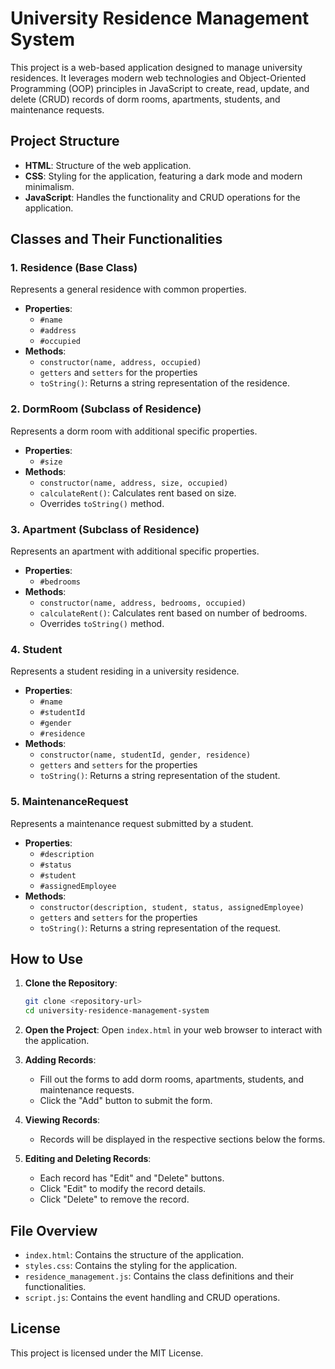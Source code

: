 # University Residence Management System

This project is a web-based application designed to manage university residences. It leverages modern web technologies and Object-Oriented Programming (OOP) principles in JavaScript to create, read, update, and delete (CRUD) records of dorm rooms, apartments, students, and maintenance requests.

## Project Structure

- **HTML**: Structure of the web application.
- **CSS**: Styling for the application, featuring a dark mode and modern minimalism.
- **JavaScript**: Handles the functionality and CRUD operations for the application.

## Classes and Their Functionalities

### 1. Residence (Base Class)
Represents a general residence with common properties.
- **Properties**:
  - `#name`
  - `#address`
  - `#occupied`
- **Methods**:
  - `constructor(name, address, occupied)`
  - `getters` and `setters` for the properties
  - `toString()`: Returns a string representation of the residence.

### 2. DormRoom (Subclass of Residence)
Represents a dorm room with additional specific properties.
- **Properties**:
  - `#size`
- **Methods**:
  - `constructor(name, address, size, occupied)`
  - `calculateRent()`: Calculates rent based on size.
  - Overrides `toString()` method.

### 3. Apartment (Subclass of Residence)
Represents an apartment with additional specific properties.
- **Properties**:
  - `#bedrooms`
- **Methods**:
  - `constructor(name, address, bedrooms, occupied)`
  - `calculateRent()`: Calculates rent based on number of bedrooms.
  - Overrides `toString()` method.

### 4. Student
Represents a student residing in a university residence.
- **Properties**:
  - `#name`
  - `#studentId`
  - `#gender`
  - `#residence`
- **Methods**:
  - `constructor(name, studentId, gender, residence)`
  - `getters` and `setters` for the properties
  - `toString()`: Returns a string representation of the student.

### 5. MaintenanceRequest
Represents a maintenance request submitted by a student.
- **Properties**:
  - `#description`
  - `#status`
  - `#student`
  - `#assignedEmployee`
- **Methods**:
  - `constructor(description, student, status, assignedEmployee)`
  - `getters` and `setters` for the properties
  - `toString()`: Returns a string representation of the request.

## How to Use

1. **Clone the Repository**:
    ```bash
    git clone <repository-url>
    cd university-residence-management-system
    ```

2. **Open the Project**:
   Open `index.html` in your web browser to interact with the application.

3. **Adding Records**:
   - Fill out the forms to add dorm rooms, apartments, students, and maintenance requests.
   - Click the "Add" button to submit the form.

4. **Viewing Records**:
   - Records will be displayed in the respective sections below the forms.
   
5. **Editing and Deleting Records**:
   - Each record has "Edit" and "Delete" buttons.
   - Click "Edit" to modify the record details.
   - Click "Delete" to remove the record.

## File Overview

- `index.html`: Contains the structure of the application.
- `styles.css`: Contains the styling for the application.
- `residence_management.js`: Contains the class definitions and their functionalities.
- `script.js`: Contains the event handling and CRUD operations.

## License

This project is licensed under the MIT License.
